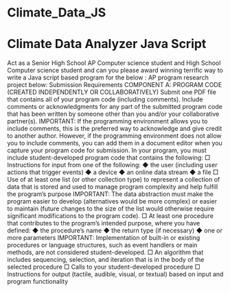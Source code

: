 # Climate_Data_JS
# Climate Data Analyzer Java Script 
Act as a Senior High School AP Computer science student and High School Computer science student and can you please 
award winning terrific way to write a Java script based program for the below : 
AP program research project below:
Submission Requirements
COMPONENT A: PROGRAM CODE (CREATED INDEPENDENTLY OR COLLABORATIVELY)
Submit one PDF file that contains all of your program code (including
comments). Include comments or acknowledgments for any part of the
submitted program code that has been written by someone other than you
and/or your collaborative partner(s).
IMPORTANT:
If the programming environment allows you to include comments, this is the
preferred way to acknowledge and give credit to another author. However, if the
programming environment does not allow you to include comments, you can add
them in a document editor when you capture your program code for submission.
In your program, you must include student-developed program code that
contains the following:
□ Instructions for input from one of the following:
◆ the user (including user actions that trigger events)
◆ a device
◆ an online data stream
◆ a file
□ Use of at least one list (or other collection type) to represent a collection of
data that is stored and used to manage program complexity and help fulfill
the program’s purpose
IMPORTANT:
The data abstraction must make the program easier to develop (alternatives would
be more complex) or easier to maintain (future changes to the size of the list would
otherwise require significant modifications to the program code).
□ At least one procedure that contributes to the program’s intended purpose,
where you have defined:
◆ the procedure’s name
◆ the return type (if necessary)
◆ one or more parameters
IMPORTANT:
Implementation of built-in or existing procedures or language structures, such as
event handlers or main methods, are not considered student-developed.
□ An algorithm that includes sequencing, selection, and iteration that is in the
body of the selected procedure
□ Calls to your student-developed procedure
□ Instructions for output (tactile, audible, visual, or textual) based on input and
program functionality
